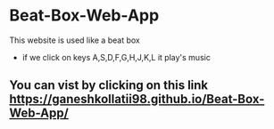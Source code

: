 # Beat-Box-Web-App

This website is used like a beat box 
- if we click on keys A,S,D,F,G,H,J,K,L it play's music  

## You can vist by clicking on this link  https://ganeshkollatii98.github.io/Beat-Box-Web-App/
